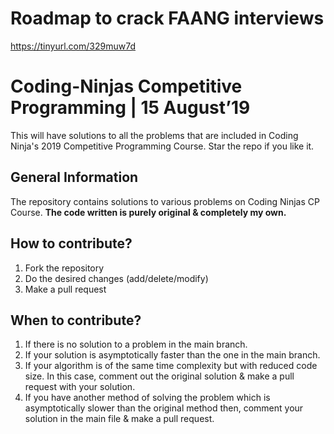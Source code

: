 # Roadmap to crack FAANG interviews
https://tinyurl.com/329muw7d

# Coding-Ninjas Competitive Programming | 15 August’19

This will have solutions to all the problems that are included in Coding Ninja's 2019 Competitive Programming Course. Star the repo if you like it.

## General Information

The repository contains solutions to various  problems on Coding Ninjas CP Course.
**The code written is purely original & completely my own.**  

## How to contribute?

1.  Fork the repository
2.  Do the desired changes (add/delete/modify)
3.  Make a pull request

## When to contribute?

1.  If there is no solution to a problem in the main branch.
2.  If your solution is asymptotically faster than the one in the main branch.
3.  If your algorithm is of the same time complexity but with reduced code size. In this case, comment out the original solution & make a pull request with your solution.
4.  If you have another method of solving the problem which is asymptotically slower than the original method then, comment your solution in the main file & make a pull request.
